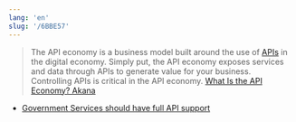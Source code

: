 ```yaml
---
lang: 'en'
slug: '/6BBE57'
---
```


> The API economy is a business model built around the use of [APIs](https://www.akana.com/blog/what-is-an-api) in the digital economy. Simply put, the API economy exposes services and data through APIs to generate value for your business. Controlling APIs is critical in the API economy. [What Is the API Economy? Akana](https://www.akana.com/blog/api-economy#:~:text=The%20API%20economy%20is%20a,critical%20in%20the%20API%20economy.)

- [Government Services should have full API support](./../.././docs/pages/Government%20Services%20should%20have%20full%20API%20support.md)

<head>
  <html lang="en-US"/>
</head>
